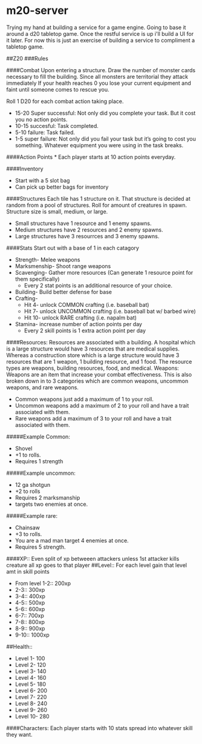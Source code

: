 # m20-server
Trying my hand at building a service for a game engine. Going to base it around a d20 tabletop game. Once the restful service is up i'll build a UI for it later. For now this is just an exercise of building a service to compliment a tabletop game.

##Z20
###Rules

####Combat
Upon entering a structure. Draw the number of monster cards necessary to fill the building. Since all monsters are territorial they attack immediately
If your health reaches 0 you lose your current equipment and faint until someone comes to rescue you.

Roll 1 D20 for each combat action taking place.
* 15-20 Super successful: Not only did you complete your task. But it cost you no action points.
* 10-15 succesful: Task completed.
* 5-10 failure: Task failed.
* 1-5 super failure: Not only did you fail your task but it’s going to cost you something. Whatever equipment you were using in the task breaks.

####Action Points
	* Each player starts at 10 action points everyday.

####Inventory
* Start with a 5 slot bag
* Can  pick up better bags for inventory

####Structures
Each tile has 1 structure on it.
That structure is decided at random from a pool of structures. Roll for amount of creatures in spawn.
Structure size is small, medium, or large.
* Small structures have 1 resource and 1 enemy spawns.
* Medium structures have 2 resources and 2 enemy spawns.
* Large structures have 3 resourrces and 3 enemy spawns.

####Stats
Start out with a base of 1 in each catagory
* Strength- Melee weapons
* Marksmenship- Shoot range weapons
* Scavenging- Gather more resources (Can generate 1 resource point for them specifically)
	* Every 2 stat points is an additional resource of your choice.
* Building- Build better defense for base
* Crafting- 
	* Hit 4- unlock COMMON crafting (i.e. baseball bat)
	* Hit 7- unlock UNCOMMON crafting (i.e. baseball bat w/ barbed wire)
	* Hit 10- unlock RARE crafting (i.e. napalm bat)
* Stamina- increase number of action points per day
	* Every 2 skill points is 1 extra action point per day

####Resources:
Resources are associated with a building. A hospital which is a large structure would have 3 resources that are medical supplies. Whereas a construction store which is a large structure would have 3 resources that are 1 weapon, 1 building resource, and 1 food.
The resource types are weapons, building resources, food, and medical.
Weapons:
Weapons are an item that increase your combat effectiveness. This is also broken down in to 3 categories which are common weapons, uncommon weapons, and rare weapons.
* Common weapons just add a maximum of 1 to your roll.
* Uncommon weapons add a maximum of 2 to your roll and have a trait associated with them.
* Rare weapons add a maximum of 3 to your roll and have a trait associated with them.

#####Example Common:
* Shovel
* +1 to rolls.
* Requires 1 strength

#####Example uncommon:
* 12 ga shotgun
* +2 to rolls
* Requires 2 marksmanship
* targets two enemies at once.

#####Example rare:
* Chainsaw
* +3 to rolls.
* You are a mad man target 4 enemies at once.
* Requires 5 strength.

####XP::
Even split of xp betweeen attackers unless 1st attacker kills creature all xp goes to that player
##Level::
For each level gain that level amt in skill points
* From level 1-2:: 200xp
* 2-3:: 300xp
* 3-4:: 400xp
* 4-5:: 500xp
* 5-6:: 600xp
* 6-7:: 700xp
* 7-8:: 800xp
* 8-9:: 900xp
* 9-10:: 1000xp

##Health::
* Level 1- 100
* Level 2- 120
* Level 3- 140
* Level 4- 160
* Level 5- 180
* Level 6- 200
* Level 7- 220
* Level 8- 240
* Level 9- 260
* Level 10- 280

####Characters:
Each player starts with 10 stats spread into whatever skill they want.
